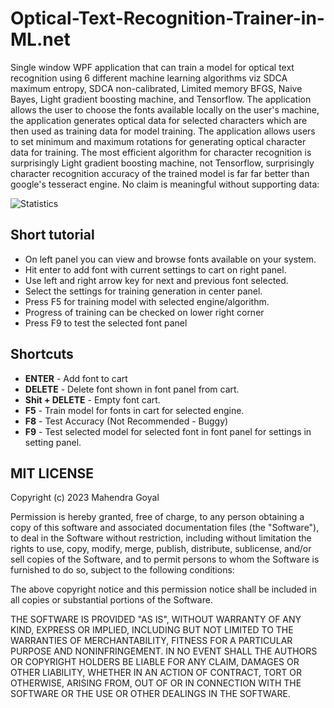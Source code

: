 # Optical-Text-Recognition-Trainer-in-ML.net

Single window WPF application that can train a model for optical text recognition using 6 different machine learning algorithms viz SDCA maximum entropy, SDCA non-calibrated, Limited memory BFGS, Naive Bayes, Light gradient boosting machine, and Tensorflow. The application allows the user to choose the fonts available locally on the user's machine, the application generates optical data for selected characters which are then used as training data for model training. The application allows users to set minimum and maximum rotations for generating optical character data for training.
The most efficient algorithm for character recognition is surprisingly Light gradient boosting machine, not Tensorflow, surprisingly character recognition accuracy of the trained model is far far better than google's tesseract engine. No claim is meaningful without supporting data:

![Statistics](https://i.ibb.co/rHScR48/Accuracy.png "Accuracy")

## Short tutorial
* On left panel you can view and browse fonts available on your system. 
* Hit enter to add font with current settings to cart on right panel.
* Use left and right arrow key for next and previous font selected.
* Select the settings for training generation in center panel.
* Press F5 for training model with selected engine/algorithm. 
* Progress of training can be checked on lower right corner
* Press F9 to test the selected font panel

## Shortcuts 
* **ENTER** - Add font to cart
* **DELETE** - Delete font shown in font panel from cart.
* **Shit + DELETE** - Empty font cart.
* **F5** - Train model for fonts in cart for selected engine.
* **F8** - Test Accuracy (Not Recommended - Buggy)
* **F9** - Test selected model for selected font in font panel for settings in setting panel.

## MIT LICENSE

Copyright (c) 2023 Mahendra Goyal

Permission is hereby granted, free of charge, to any person obtaining a copy of this software and associated documentation files (the "Software"), to deal in the Software without restriction, including without limitation the rights to use, copy, modify, merge, publish, distribute, sublicense, and/or sell copies of the Software, and to permit persons to whom the Software is furnished to do so, subject to the following conditions:

The above copyright notice and this permission notice shall be included in all copies or substantial portions of the Software.

THE SOFTWARE IS PROVIDED "AS IS", WITHOUT WARRANTY OF ANY KIND, EXPRESS OR IMPLIED, INCLUDING BUT NOT LIMITED TO THE WARRANTIES OF MERCHANTABILITY, FITNESS FOR A PARTICULAR PURPOSE AND NONINFRINGEMENT. IN NO EVENT SHALL THE AUTHORS OR COPYRIGHT HOLDERS BE LIABLE FOR ANY CLAIM, DAMAGES OR OTHER LIABILITY, WHETHER IN AN ACTION OF CONTRACT, TORT OR OTHERWISE, ARISING FROM, OUT OF OR IN CONNECTION WITH THE SOFTWARE OR THE USE OR OTHER DEALINGS IN THE SOFTWARE.
